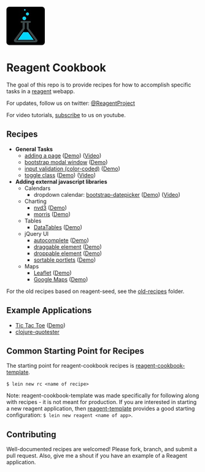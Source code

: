 ![Reagent-Project](logo-rounded.jpg)

# Reagent Cookbook

The goal of this repo is to provide recipes for how to accomplish specific tasks in a [reagent](https://github.com/reagent-project/reagent) webapp.

For updates, follow us on twitter: [@ReagentProject](https://twitter.com/ReagentProject)

For video tutorials, [subscribe](https://www.youtube.com/channel/UC1UP5LiNNNf0a45dA9eDA0Q) to us on youtube.

## Recipes

* __General Tasks__
    * [adding a page](https://github.com/reagent-project/reagent-cookbook/tree/master/recipes/adding-a-page) ([Demo](http://rc-adding-a-page2.s3-website-us-west-1.amazonaws.com/)) ([Video](https://www.youtube.com/watch?v=D7uwDUUngy0))
	* [bootstrap modal window](https://github.com/reagent-project/reagent-cookbook/tree/master/recipes/bootstrap-modal) ([Demo](http://rc-bootstrap-modal.s3-website-us-west-1.amazonaws.com/))
    * [input validation (color-coded)](https://github.com/reagent-project/reagent-cookbook/tree/master/recipes/input-validation) ([Demo](http://rc-input-validation.s3-website-us-west-1.amazonaws.com/))
	* [toggle class](https://github.com/reagent-project/reagent-cookbook/tree/master/recipes/toggle-class) ([Demo](http://rc-toggle-class2.s3-website-us-west-1.amazonaws.com/)) ([Video](https://www.youtube.com/watch?v=WcMrLhW20zg))
* __Adding external javascript libraries__
    * Calendars
        * dropdown calendar: [bootstrap-datepicker](https://github.com/reagent-project/reagent-cookbook/tree/master/recipes/bootstrap-datepicker) ([Demo](http://rc-bootstrap-datepicker2.s3-website-us-west-1.amazonaws.com/)) ([Video](https://www.youtube.com/watch?v=kSzb8YHZV9Q))
	* Charting
        * [nvd3](https://github.com/reagent-project/reagent-cookbook/tree/master/recipes/nvd3) ([Demo](http://rc-nvd3.s3-website-us-west-1.amazonaws.com/))
        * [morris](https://github.com/reagent-project/reagent-cookbook/tree/master/recipes/morris) ([Demo](http://rc-morris2.s3-website-us-west-1.amazonaws.com/))
    * Tables
        * [DataTables](https://github.com/reagent-project/reagent-cookbook/tree/master/recipes/data-tables) ([Demo](http://rc-data-tables2.s3-website-us-west-1.amazonaws.com/))
    * jQuery UI
        * [autocomplete](https://github.com/reagent-project/reagent-cookbook/tree/master/recipes/autocomplete) ([Demo](http://rc-autocomplete2.s3-website-us-west-1.amazonaws.com/))
        * [draggable element](https://github.com/reagent-project/reagent-cookbook/tree/master/recipes/draggable) ([Demo](http://rc-draggable2.s3-website-us-west-1.amazonaws.com/))
        * [droppable element](https://github.com/reagent-project/reagent-cookbook/tree/master/recipes/droppable) ([Demo](http://rc-droppable2.s3-website-us-west-1.amazonaws.com/))
        * [sortable portlets](https://github.com/reagent-project/reagent-cookbook/tree/master/recipes/sortable-portlets) ([Demo](http://rc-sortable-portlets2.s3-website-us-west-1.amazonaws.com/))
    * Maps
        * [Leaflet](https://github.com/reagent-project/reagent-cookbook/tree/master/recipes/leaflet) ([Demo](http://rc-leaflet2.s3-website-us-west-1.amazonaws.com/))
        * [Google Maps](https://github.com/reagent-project/reagent-cookbook/tree/master/recipes/google-maps) ([Demo](http://rc-google-maps2.s3-website-us-west-1.amazonaws.com/))

For the old recipes based on reagent-seed, see the [old-recipes](https://github.com/reagent-project/reagent-cookbook/tree/master/old-recipes) folder.

## Example Applications

* [Tic Tac Toe](https://github.com/gadfly361/reagent-tic-tac-toe) ([Demo](http://rc-tic-tac-toe.s3-website-us-west-1.amazonaws.com/))
* [clojure-quotester](https://github.com/philjackson/clojure-quotester) 

## Common Starting Point for Recipes

The starting point for reagent-cookbook recipes is [reagent-cookbook-template](https://github.com/gadfly361/reagent-cookbook-template).

```
$ lein new rc <name of recipe>
```

Note: reagent-cookbook-template was made specifically for following along with recipes - it is not meant for production.  If you are interested in starting a new reagent application, then [reagent-template](https://github.com/reagent-project/reagent-template) provides a good starting configuration: `$ lein new reagent <name of app>`.

## Contributing

Well-documented recipes are welcomed!  Please fork, branch, and submit a pull request.  Also, give me a shout if you have an example of a Reagent application.
